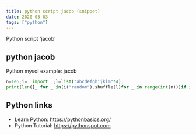 ```yaml
---
title: python script jacob (snippet)
date: 2020-03-03
tags: ["python"]
---
```

Python script 'jacob'


## python jacob

Python mysql example: jacob

```python
n=1e6;i=__import__;l=list("abcdefghijklm"*4);
print(len([_ for _ in(i("random").shuffle(l)for _ in range(int(n)))if i("re").search(r"(.)\1","".join(l))])/n)

```

## Python links

- Learn Python: https://pythonbasics.org/
- Python Tutorial: https://pythonspot.com
